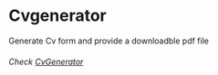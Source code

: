 # Cvgenerator
Generate Cv form and provide a downloadble pdf file 
<h6> <em> Check <a href ="https://cv09.herokuapp.com/login/?next=/" > CvGenerator</a> </em> </h6>
